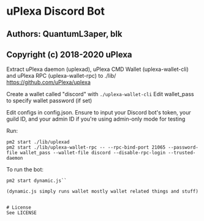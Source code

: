 # uPlexa Discord Bot
## Authors: QuantumL3aper, blk
## Copyright (c) 2018-2020 uPlexa

Extract uPlexa daemon (uplexad), uPlexa CMD Wallet (uplexa-wallet-cli) and uPlexa RPC (uplexa-wallet-rpc) to ./lib/
https://github.com/uPlexa/uplexa

Create a wallet called "discord" with ``./uplexa-wallet-cli``
Edit wallet_pass to specify wallet password (if set)

Edit configs in config.json. Ensure to input your Discord bot's token, your guild ID, and your admin ID if you're using admin-only mode for testing

Run:
```
pm2 start ./lib/uplexad
pm2 start ./lib/uplexa-wallet-rpc -- --rpc-bind-port 21065 --password-file wallet_pass --wallet-file discord --disable-rpc-login --trusted-daemon
```

To run the bot:
```pm2 start bot.js
pm2 start dynamic.js``

(dynamic.js simply runs wallet mostly wallet related things and stuff)


# License
See LICENSE
